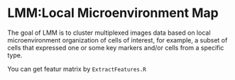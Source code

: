 # LMM:Local Microenvironment Map
The goal of LMM is to cluster multiplexed images data based on local microenvironment organization of cells of interest, for example, a subset of cells that expressed one or some key markers and/or cells from a specific type.

You can get featur matrix by
`ExtractFeatures.R`
